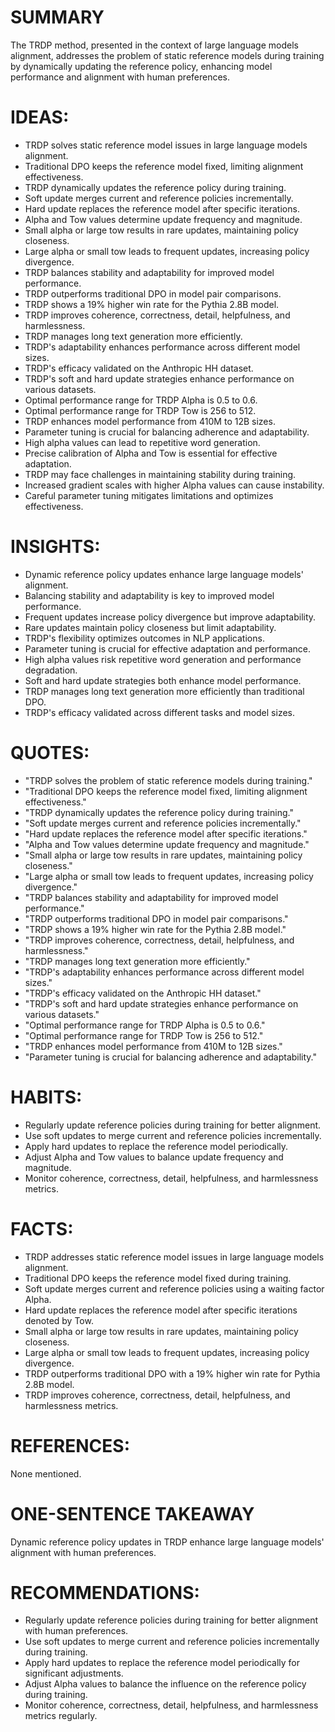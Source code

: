 # SUMMARY
The TRDP method, presented in the context of large language models alignment, addresses the problem of static reference models during training by dynamically updating the reference policy, enhancing model performance and alignment with human preferences.

# IDEAS:
- TRDP solves static reference model issues in large language models alignment.
- Traditional DPO keeps the reference model fixed, limiting alignment effectiveness.
- TRDP dynamically updates the reference policy during training.
- Soft update merges current and reference policies incrementally.
- Hard update replaces the reference model after specific iterations.
- Alpha and Tow values determine update frequency and magnitude.
- Small alpha or large tow results in rare updates, maintaining policy closeness.
- Large alpha or small tow leads to frequent updates, increasing policy divergence.
- TRDP balances stability and adaptability for improved model performance.
- TRDP outperforms traditional DPO in model pair comparisons.
- TRDP shows a 19% higher win rate for the Pythia 2.8B model.
- TRDP improves coherence, correctness, detail, helpfulness, and harmlessness.
- TRDP manages long text generation more efficiently.
- TRDP's adaptability enhances performance across different model sizes.
- TRDP's efficacy validated on the Anthropic HH dataset.
- TRDP's soft and hard update strategies enhance performance on various datasets.
- Optimal performance range for TRDP Alpha is 0.5 to 0.6.
- Optimal performance range for TRDP Tow is 256 to 512.
- TRDP enhances model performance from 410M to 12B sizes.
- Parameter tuning is crucial for balancing adherence and adaptability.
- High alpha values can lead to repetitive word generation.
- Precise calibration of Alpha and Tow is essential for effective adaptation.
- TRDP may face challenges in maintaining stability during training.
- Increased gradient scales with higher Alpha values can cause instability.
- Careful parameter tuning mitigates limitations and optimizes effectiveness.

# INSIGHTS:
- Dynamic reference policy updates enhance large language models' alignment.
- Balancing stability and adaptability is key to improved model performance.
- Frequent updates increase policy divergence but improve adaptability.
- Rare updates maintain policy closeness but limit adaptability.
- TRDP's flexibility optimizes outcomes in NLP applications.
- Parameter tuning is crucial for effective adaptation and performance.
- High alpha values risk repetitive word generation and performance degradation.
- Soft and hard update strategies both enhance model performance.
- TRDP manages long text generation more efficiently than traditional DPO.
- TRDP's efficacy validated across different tasks and model sizes.

# QUOTES:
- "TRDP solves the problem of static reference models during training."
- "Traditional DPO keeps the reference model fixed, limiting alignment effectiveness."
- "TRDP dynamically updates the reference policy during training."
- "Soft update merges current and reference policies incrementally."
- "Hard update replaces the reference model after specific iterations."
- "Alpha and Tow values determine update frequency and magnitude."
- "Small alpha or large tow results in rare updates, maintaining policy closeness."
- "Large alpha or small tow leads to frequent updates, increasing policy divergence."
- "TRDP balances stability and adaptability for improved model performance."
- "TRDP outperforms traditional DPO in model pair comparisons."
- "TRDP shows a 19% higher win rate for the Pythia 2.8B model."
- "TRDP improves coherence, correctness, detail, helpfulness, and harmlessness."
- "TRDP manages long text generation more efficiently."
- "TRDP's adaptability enhances performance across different model sizes."
- "TRDP's efficacy validated on the Anthropic HH dataset."
- "TRDP's soft and hard update strategies enhance performance on various datasets."
- "Optimal performance range for TRDP Alpha is 0.5 to 0.6."
- "Optimal performance range for TRDP Tow is 256 to 512."
- "TRDP enhances model performance from 410M to 12B sizes."
- "Parameter tuning is crucial for balancing adherence and adaptability."

# HABITS:
- Regularly update reference policies during training for better alignment.
- Use soft updates to merge current and reference policies incrementally.
- Apply hard updates to replace the reference model periodically.
- Adjust Alpha and Tow values to balance update frequency and magnitude.
- Monitor coherence, correctness, detail, helpfulness, and harmlessness metrics.

# FACTS:
- TRDP addresses static reference model issues in large language models alignment.
- Traditional DPO keeps the reference model fixed during training.
- Soft update merges current and reference policies using a waiting factor Alpha.
- Hard update replaces the reference model after specific iterations denoted by Tow.
- Small alpha or large tow results in rare updates, maintaining policy closeness.
- Large alpha or small tow leads to frequent updates, increasing policy divergence.
- TRDP outperforms traditional DPO with a 19% higher win rate for Pythia 2.8B model.
- TRDP improves coherence, correctness, detail, helpfulness, and harmlessness metrics.

# REFERENCES:
None mentioned.

# ONE-SENTENCE TAKEAWAY
Dynamic reference policy updates in TRDP enhance large language models' alignment with human preferences.

# RECOMMENDATIONS:
- Regularly update reference policies during training for better alignment with human preferences.
- Use soft updates to merge current and reference policies incrementally during training.
- Apply hard updates to replace the reference model periodically for significant adjustments.
- Adjust Alpha values to balance the influence on the reference policy during training.
- Monitor coherence, correctness, detail, helpfulness, and harmlessness metrics regularly.